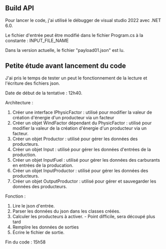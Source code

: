 ﻿## Build API

Pour lancer le code, j'ai utilisé le débugger de visual studio 2022 avec .NET 6.0.

Le fichier d'entrée peut être modifié dans le fichier Program.cs à la constante : INPUT_FILE_NAME

Dans la version actuelle, le fichier "payload01.json" est lu.

## Petite étude avant lancement du code

J'ai pris le temps de tester un peut le fonctionnement de la lecture et l'écriture des fichiers json.

Date de début de la tentative : 12h40.

Architecture : 

1) Créer une interface IPhysicFactor : utilisé pour modifier la valeur de création d'énergie d'un producteur via un facteur
2) Créer un objet WindFactor dépendant du PhysicFactor : utilisé pour modifier la valeur de la création d'énergie d'un producteur via un facteur.
3) Créer un objet Productor : utilisé pour gérer les données des producteurs.
4) Créer un objet Input : utilisé pour gérer les données d'entrées de la production.
5) Créer un objet InputFuel : utilisé pour gérer les données des carburants en entrées de la producation.
6) Créer un objet InputProductor : utilisé pour gérer les données des producteurs.
7) Créer un objet OutputProductor : utilisé pour gérer et sauvegarder les données des producteurs.

Fonction : 

1) Lire le json d'entrée.
2) Parser les données du json dans les classes créées.
3) Calculer les producteurs à activer. - Point difficile, sera découpé plus tard
4) Remplire les données de sorties 
5) Écrire le fichier de sortie.

Fin du code : 15h58